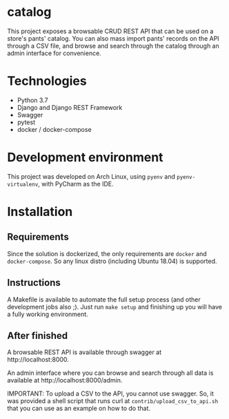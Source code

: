 # catalog

This project exposes a browsable CRUD REST API that can be used on a store's pants' catalog.
You can also mass import pants' records on the API through a CSV file, and browse and
search through the catalog through an admin interface for convenience.

# Technologies

- Python 3.7
- Django and Django REST Framework
- Swagger
- pytest
- docker / docker-compose

# Development environment

This project was developed on Arch Linux, using `pyenv` and `pyenv-virtualenv`, with PyCharm as the
IDE.

# Installation

## Requirements

Since the solution is dockerized, the only requirements are `docker` and `docker-compose`. So any
linux distro (including Ubuntu 18.04) is supported.

## Instructions

A Makefile is available to automate the full setup process (and other development jobs also ;).
Just run `make setup` and finishing up you will have a fully working environment.

## After finished

A browsable REST API is available through swagger at http://localhost:8000.

An admin interface where you can browse and search through all data is available at
http://localhost:8000/admin.

IMPORTANT: To upload a CSV to the API, you cannot use swagger. So, it was provided a shell script
that runs curl at `contrib/upload_csv_to_api.sh` that you can use as an example on how to do that.


